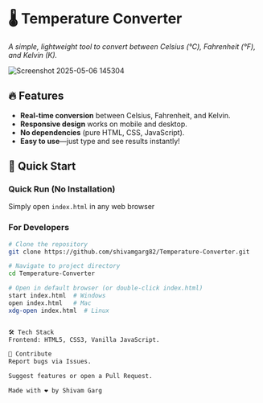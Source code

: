 # 🌡️ Temperature Converter    
*A simple, lightweight tool to convert between Celsius (°C), Fahrenheit (°F), and Kelvin (K).*  

![Screenshot 2025-05-06 145304](https://github.com/user-attachments/assets/f9aaacdb-caf8-477e-b532-ca32c8b0d52d)
  
## 🔥 Features      
- **Real-time conversion** between Celsius, Fahrenheit, and Kelvin.  
- **Responsive design** works on mobile and desktop.  
- **No dependencies** (pure HTML, CSS, JavaScript).  
- **Easy to use**—just type and see results instantly!  

## 🚀 Quick Start  
     
### Quick Run (No Installation)
Simply open `index.html` in any web browser
  
### For Developers
```bash
# Clone the repository
git clone https://github.com/shivamgarg82/Temperature-Converter.git

# Navigate to project directory
cd Temperature-Converter

# Open in default browser (or double-click index.html)
start index.html  # Windows
open index.html   # Mac
xdg-open index.html  # Linux


🛠️ Tech Stack
Frontend: HTML5, CSS3, Vanilla JavaScript.

🤝 Contribute
Report bugs via Issues.

Suggest features or open a Pull Request.

Made with ❤️ by Shivam Garg
